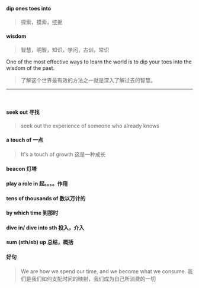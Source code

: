 #### dip ones toes into
> 探索，摸索，挖掘

#### wisdom
> 智慧，明智，知识，学问，古训，常识

One of the most effective ways to learn the world is to dip your toes into the wisdom of the past.
> 了解这个世界最有效的方法之一就是深入了解过去的智慧。

<hr />
<br />

#### seek out 寻找
> seek out the experience of someone who already knows

#### a touch of 一点
> It's a touch of growth 这是一种成长

#### beacon 灯塔

#### play a role in  起。。。。作用

#### tens of thousands of 数以万计的

#### by which time 到那时

#### dive in/ dive into sth  投入，介入

#### sum (sth/sb) up 总结，概括

#### 好句
> We are how we spend our time, and we become what we consume.
> 我们是我们如何支配时间的映射，我们成为自己所消费的一切

